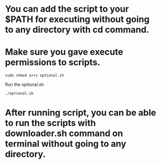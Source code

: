 # You can add the script to your $PATH for executing without going to any directory with cd command.
# Make sure you gave execute permissions to scripts.
```
sudo chmod a+rx optional.sh
```
Run the optional.sh
```
./optional.sh 
```
# After running script, you can be able to run the scripts with downloader.sh command on terminal without going to any directory.
